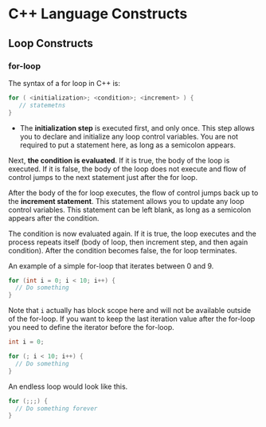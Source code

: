 <!-- toc -->

# C++ Language Constructs

## Loop Constructs


### for-loop

The syntax of a for loop in C++ is:

```c++
for ( <initialization>; <condition>; <increment> ) {
   // statemetns
}
```

* The **initialization step** is executed first, and only once. This step allows you to declare and initialize any loop control variables. You are not required to put a statement here, as long as a semicolon appears.

Next, **the condition is evaluated**. If it is true, the body of the loop is executed. If it is false, the body of the loop does not execute and flow of control jumps to the next statement just after the for loop.

After the body of the for loop executes, the flow of control jumps back up to the **increment statement**. This statement allows you to update any loop control variables. This statement can be left blank, as long as a semicolon appears after the condition.

The condition is now evaluated again. If it is true, the loop executes and the process repeats itself (body of loop, then increment step, and then again condition). After the condition becomes false, the for loop terminates.

An example of a simple for-loop that iterates between 0 and 9.

```c++
for (int i = 0; i < 10; i++) {
  // Do something
}
```

Note that `i` actually has block scope here and will not be available outside of the for-loop. If you want to keep the last iteration value after the for-loop you need to define the iterator before the for-loop.

```c++
int i = 0;

for (; i < 10; i++) {
  // Do something
}
```

An endless loop would look like this.

```c++
for (;;;) {
  // Do something forever
}
```

